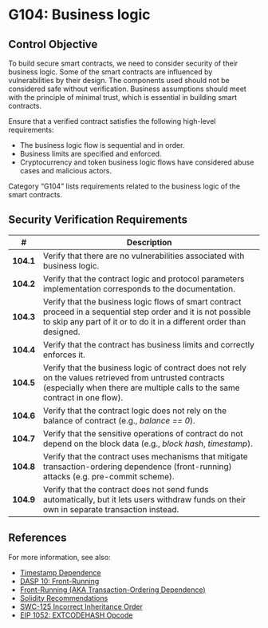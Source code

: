# G104: Business logic

## Control Objective

To build secure smart contracts, we need to consider security of their business logic. Some of the smart contracts are influenced by vulnerabilities by their design.
The components used should not be considered safe without verification. Business assumptions should meet with the principle of minimal trust, which is essential in building smart contracts.

Ensure that a verified contract satisfies the following high-level requirements:
* The business logic flow is sequential and in order.
* Business limits are specified and enforced.
* Cryptocurrency and token business logic flows have considered abuse cases and malicious actors.

Category “G104” lists requirements related to the business logic of the smart contracts.

## Security Verification Requirements

| # | Description |
| --- | --- |
| **104.1** | Verify that there are no vulnerabilities associated with business logic. | 
| **104.2** | Verify that the contract logic and protocol parameters implementation corresponds to the documentation. | 
| **104.3** | Verify that the business logic flows of smart contract proceed in a sequential step order and it is not possible to skip any part of it or to do it in a different order than designed.  | 
| **104.4** | Verify that the contract has business limits and correctly enforces it. | 
| **104.5** | Verify that the business logic of contract does not rely on the values retrieved from untrusted contracts (especially when there are multiple calls to the same contract in one flow). | 
| **104.6** | Verify that the contract logic does not rely on the balance of contract (e.g., *balance == 0*). | 
| **104.7** | Verify that the sensitive operations of contract do not depend on the block data (e.g., *block hash*, *timestamp*). | 
| **104.8** | Verify that the contract uses mechanisms that mitigate transaction-ordering dependence (front-running) attacks (e.g. pre-commit scheme). | 
| **104.9** | Verify that the contract does not send funds automatically, but it lets users withdraw funds on their own in separate transaction instead. | 

## References

For more information, see also:

* [Timestamp Dependence](https://consensys.github.io/smart-contract-best-practices/recommendations/#timestamp-dependence)
* [DASP 10: Front-Running](https://www.dasp.co/#item-7)
* [Front-Running (AKA Transaction-Ordering Dependence)](https://consensys.github.io/smart-contract-best-practices/known_attacks/)
* [Solidity Recommendations](https://consensys.github.io/smart-contract-best-practices/recommendations/)
* [SWC-125 Incorrect Inheritance Order](https://smartcontractsecurity.github.io/SWC-registry/docs/SWC-125)
* [EIP 1052: EXTCODEHASH Opcode](https://eips.ethereum.org/EIPS/eip-1052)
